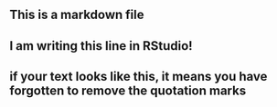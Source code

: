 ## This is a markdown file
## I am writing this line in RStudio!
## if your text looks like this, it means you have forgotten to remove the quotation marks
